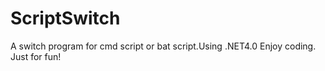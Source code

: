 ScriptSwitch
============

A switch program for cmd script or bat script.Using .NET4.0
Enjoy coding. Just for fun!
